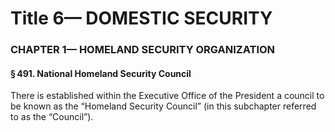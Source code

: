 
# Title 6— DOMESTIC SECURITY
### CHAPTER 1— HOMELAND SECURITY ORGANIZATION
#### § 491. National Homeland Security Council

There is established within the Executive Office of the President a council to be known as the “Homeland Security Council” (in this subchapter referred to as the “Council”).
